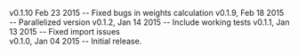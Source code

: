 v0.1.10 Feb 23 2015 -- Fixed bugs in weights calculation
v0.1.9, Feb 18 2015 -- Parallelized version
v0.1.2, Jan 14 2015 -- Include working tests
v0.1.1, Jan 13 2015 -- Fixed import issues 	
v0.1.0, Jan 04 2015 -- Initial release.

